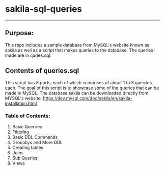 # sakila-sql-queries
---
## Purpose:
This repo includes a sample database from MySQL's website known as sakila as well as a script that makes queries to the database.  The queries I made are in quries.sql.

## Contents of queries.sql
This script has 8 parts, each of which composes of about 1 to 8 querries each. The goal of this script is to showcase some of the queries that can be made in MySQL.  The database sakila can be downloaded directly from MYSQL's website:
https://dev.mysql.com/doc/sakila/en/sakila-installation.html
### Table of Contents:
1. Basic Querries
2. Filtering
3. Basic DDL Commands
4. Groupbys and More DDL
5. Creating tables
6. Joins
7. Sub Queries
8. Views
